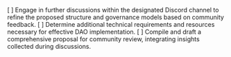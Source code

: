 [ ] Engage in further discussions within the designated Discord channel to refine the proposed structure and governance models based on community feedback.
[ ] Determine additional technical requirements and resources necessary for effective DAO implementation.
[ ] Compile and draft a comprehensive proposal for community review, integrating insights collected during discussions.